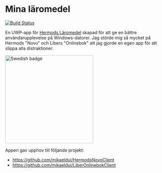 # Mina läromedel

[![Build Status](https://dev.azure.com/mikaeldui/Mina%20l%C3%A4romedel/_apis/build/status/mikaeldui.MinaLaromedel?branchName=main)](https://dev.azure.com/mikaeldui/Mina%20l%C3%A4romedel/_build/latest?definitionId=16&branchName=main)

En UWP-app för [Hermods Läromedel](https://novo.hermods.se/?action=ebooks) skapad för att ge en bättre användarupplevelse på Windows-datorer. Jag störde mig så mycket på Hermods "Novo" och Libers "Onlinebok" att jag gjorde en egen app för att slippa alla distraktioner.

<a href='//www.microsoft.com/store/apps/9NP6T3D92P95?cid=storebadge&ocid=badge'><img src='https://developer.microsoft.com/store/badges/images/Swedish_get-it-from-MS.png' alt='Swedish badge' width="284px"/></a>

Appen gav upphov till följande projekt:
 - https://github.com/mikaeldui/HermodsNovoClient
 - https://github.com/mikaeldui/LiberOnlinebokClient
 
